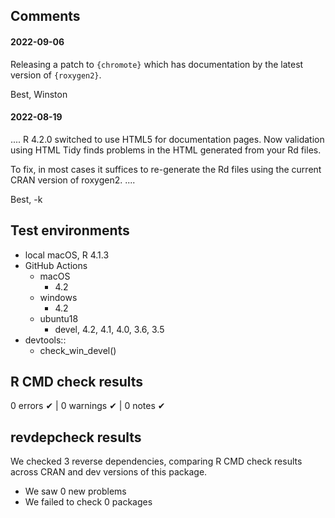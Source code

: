## Comments

#### 2022-09-06

Releasing a patch to `{chromote}` which has documentation by the latest version of `{roxygen2}`.

Best,
Winston

#### 2022-08-19

....
R 4.2.0 switched to use HTML5 for documentation pages.  Now validation
using HTML Tidy finds problems in the HTML generated from your Rd
files.

To fix, in most cases it suffices to re-generate the Rd files using the
current CRAN version of roxygen2.
....

Best,
-k


## Test environments

* local macOS, R 4.1.3
* GitHub Actions
  * macOS
    * 4.2
  * windows
    * 4.2
  * ubuntu18
    * devel, 4.2, 4.1, 4.0, 3.6, 3.5
* devtools::
  * check_win_devel()

## R CMD check results

0 errors ✔ | 0 warnings ✔ | 0 notes ✔

## revdepcheck results

We checked 3 reverse dependencies, comparing R CMD check results across CRAN and dev versions of this package.

 * We saw 0 new problems
 * We failed to check 0 packages
